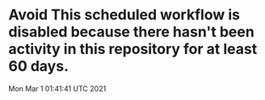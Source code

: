 # Avoid This scheduled workflow is disabled because there hasn't been activity in this repository for at least 60 days.
Mon Mar  1 01:41:41 UTC 2021
